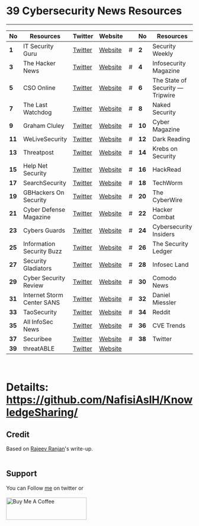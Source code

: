 # 39 Cybersecurity News Resources

-------
No | Resources | Twitter | Website | | No | Resources | Twitter | Website
------- | ------- | ------- | ------- | ------- | ------- | ------- | ------- | -------
**1** |  IT Security Guru | [Twitter](https://twitter.com/IT_SecGuru) | [Website](https://www.itsecurityguru.org/) | # | **2** |  Security Weekly | [Twitter](https://twitter.com/SecWeekly) | [Website](https://securityweekly.com/)
**3** |  The Hacker News | [Twitter](https://twitter.com/thehackersnews) | [Website](https://thehackernews.com/) | # | **4** |  Infosecurity Magazine | [Twitter](https://twitter.com/InfosecurityMag) | [Website](https://www.infosecurity-magazine.com/)
**5** |  CSO Online | [Twitter](https://twitter.com/CSOonline) | [Website](https://www.csoonline.com/) | # | **6** |  The State of Security — Tripwire | [Twitter](https://twitter.com/TripwireInc) | [Website](https://www.tripwire.com/state-of-security/)
**7** |  The Last Watchdog | [Twitter](https://twitter.com/watchdogdev) | [Website](https://www.lastwatchdog.com/) | # | **8** |  Naked Security | [Twitter](https://twitter.com/nakedsecurity) | [Website](https://nakedsecurity.sophos.com/)
**9** |  Graham Cluley | [Twitter](https://twitter.com/gcluley) | [Website](https://grahamcluley.com/) | # | **10** |  Cyber Magazine | [Twitter](https://twitter.com/cyber_magbmg) | [Website](https://cybermagazine.com/)
**11** |  WeLiveSecurity | [Twitter](https://twitter.com/welivesecurity) | [Website](https://www.welivesecurity.com/) | # | **12** |  Dark Reading | [Twitter](https://twitter.com/DarkReading) | [Website](https://www.darkreading.com/)
**13** |  Threatpost | [Twitter](https://twitter.com/threatpost) | [Website](https://threatpost.com/) | # | **14** |  Krebs on Security | [Twitter](https://twitter.com/briankrebs) | [Website](https://krebsonsecurity.com/)
**15** |  Help Net Security | [Twitter](https://twitter.com/helpnetsecurity) | [Website](https://www.helpnetsecurity.com/) | # | **16** |  HackRead | [Twitter](https://twitter.com/HackRead) | [Website](https://www.hackread.com/)
**17** |  SearchSecurity | [Twitter](https://twitter.com/SearchSecurity) | [Website](https://www.techtarget.com/searchsecurity/) | # | **18** |  TechWorm | [Twitter](https://twitter.com/techworm_in) | [Website](https://www.techworm.net/)
**19** |  GBHackers On Security | [Twitter](https://twitter.com/gbhackers_news) | [Website](https://gbhackers.com/) | # | **20** |  The CyberWire | [Twitter](https://twitter.com/thecyberwire) | [Website](https://thecyberwire.com/)
**21** |  Cyber Defense Magazine | [Twitter](https://twitter.com/cyberdefensemag) | [Website](https://www.cyberdefensemagazine.com/) | # | **22** |  Hacker Combat | [Twitter](https://twitter.com/hacker_combat) | [Website](https://hackercombat.com/)
**23** |  Cybers Guards | [Twitter](https://twitter.com/cybers_guards) | [Website](https://cyberguards.com/) | # | **24** |  Cybersecurity Insiders | [Twitter](https://twitter.com/Cybersecinsider) | [Website](https://www.cybersecurity-insiders.com/)
**25** |  Information Security Buzz | [Twitter](https://twitter.com/Info_Sec_Buzz) | [Website](https://informationsecuritybuzz.com/) | # | **26** |  The Security Ledger | [Twitter](https://twitter.com/securityledger) | [Website](https://securityledger.com/)
**27** |  Security Gladiators | [Twitter](https://twitter.com/security_gs) | [Website](https://securitygladiators.com/) | # | **28** |  Infosec Land | [Twitter](https://twitter.com/infosecedu) | [Website](https://www.infosecinstitute.com/)
**29** |  Cyber Security Review | [Twitter](https://twitter.com/cybersecurityre) | [Website](https://www.cybersecurity-review.com/) | # | **30** |  Comodo News | [Twitter](https://twitter.com/comodonews) | [Website](https://blog.comodo.com/)
**31** |  Internet Storm Center SANS | [Twitter](https://twitter.com/sans_isc) | [Website](https://isc.sans.edu/) | # | **32** |  Daniel Miessler | [Twitter](https://twitter.com/DanielMiessler) | [Website](https://danielmiessler.com/)
**33** |  TaoSecurity | [Twitter](https://twitter.com/taosecurity) | [Website](https://www.taosecurity.com/) | # | **34** |  Reddit | [Twitter](https://twitter.com/Reddit) | [Website](https://www.redditinc.com/)
**35** |  All InfoSec News | [Twitter](https://twitter.com/infosecnews_) | [Website](https://allinfosecnews.com/) | # | **36** |  CVE Trends | [Twitter](https://twitter.com/CVEtrends) | [Website](https://cvetrends.com/)
**37** |  Securibee | [Twitter](https://twitter.com/securibee) | [Website](https://securib.ee/) | # | **38** |  Twitter | [Twitter]() | [Website](https://twitter.com/?lang=en)
**39** |  threatABLE | [Twitter](https://twitter.com/threatable) | [Website](https://www.threatable.io/)

<br><h1> Detailts: <a href=https://github.com/NafisiAslH/KnowledgeSharing>https://github.com/NafisiAslH/KnowledgeSharing/</a></h1>


## Credit
Based on [Rajeev Ranjan](https://medium.com/@rajeevranjancom/39-cybersecurity-news-resources-3ecc86ae6124)'s write-up.
<br>&nbsp;

## Support
You can Follow [me](https://twitter.com/MeAsHacker_HNA) on twitter or
<br><br><a href="https://www.buymeacoffee.com/NafisiAslH" target="_blank"><img src="https://cdn.buymeacoffee.com/buttons/v2/default-yellow.png" alt="Buy Me A Coffee" style="height: 60px !important;width: 217px !important;" ></a>
